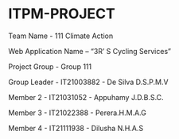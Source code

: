 # ITPM-PROJECT

Team Name - 111 Climate Action

Web Application Name – “3R’ S Cycling Services”

Project Group - Group 111

Group Leader - IT21003882 - De Silva D.S.P.M.V

Member 2 - IT21031052 - Appuhamy J.D.B.S.C.

Member 3 - IT21022388 - Perera.H.M.A.G

Member 4 - IT21111938 - Dilusha N.H.A.S
